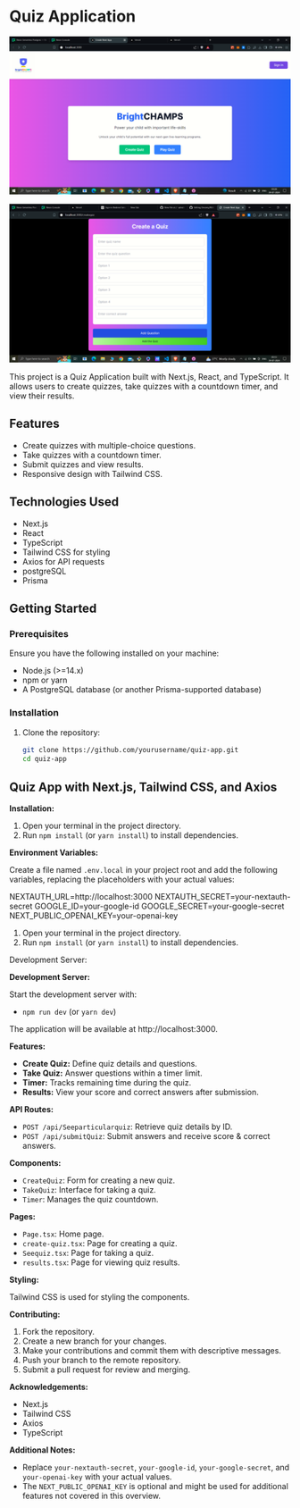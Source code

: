 
# Quiz Application

![Quiz front page](./brightchamps/public/image1.png)

![Creatquiz](./brightchamps/public/image2.png)


This project is a Quiz Application built with Next.js, React, and TypeScript. It allows users to create quizzes, take quizzes with a countdown timer, and view their results.

## Features

- Create quizzes with multiple-choice questions.
- Take quizzes with a countdown timer.
- Submit quizzes and view results.
- Responsive design with Tailwind CSS.

## Technologies Used

- Next.js
- React
- TypeScript
- Tailwind CSS for styling
- Axios for API requests
- postgreSQL
- Prisma

## Getting Started

### Prerequisites

Ensure you have the following installed on your machine:

- Node.js (>=14.x)
- npm or yarn
- A PostgreSQL database (or another Prisma-supported database)

### Installation

1. Clone the repository:

   ```sh
   git clone https://github.com/yourusername/quiz-app.git
   cd quiz-app

## Quiz App with Next.js, Tailwind CSS, and Axios

**Installation:**

1. Open your terminal in the project directory.
2. Run `npm install` (or `yarn install`) to install dependencies.

**Environment Variables:**

Create a file named `.env.local` in your project root and add the following variables, replacing the placeholders with your actual values:

NEXTAUTH_URL=http://localhost:3000
NEXTAUTH_SECRET=your-nextauth-secret
GOOGLE_ID=your-google-id
GOOGLE_SECRET=your-google-secret
NEXT_PUBLIC_OPENAI_KEY=your-openai-key





1. Open your terminal in the project directory.
2. Run `npm install` (or `yarn install`) to install dependencies.


Development Server:

**Development Server:**

Start the development server with:

* `npm run dev` (or `yarn dev`)

The application will be available at http://localhost:3000.

**Features:**

* **Create Quiz:** Define quiz details and questions.
* **Take Quiz:** Answer questions within a timer limit.
* **Timer:** Tracks remaining time during the quiz.
* **Results:** View your score and correct answers after submission.

**API Routes:**

* `POST /api/Seeparticularquiz`: Retrieve quiz details by ID.
* `POST /api/submitQuiz`: Submit answers and receive score & correct answers.

**Components:**

* `CreateQuiz`: Form for creating a new quiz.
* `TakeQuiz`: Interface for taking a quiz.
* `Timer`: Manages the quiz countdown.

**Pages:**

* `Page.tsx`: Home page.
* `create-quiz.tsx`: Page for creating a quiz.
* `Seequiz.tsx`: Page for taking a quiz.
* `results.tsx`: Page for viewing quiz results.

**Styling:**

Tailwind CSS is used for styling the components.

**Contributing:**

1. Fork the repository.
2. Create a new branch for your changes.
3. Make your contributions and commit them with descriptive messages.
4. Push your branch to the remote repository.
5. Submit a pull request for review and merging.



**Acknowledgements:**

* Next.js
* Tailwind CSS
* Axios
* TypeScript

**Additional Notes:**

* Replace `your-nextauth-secret`, `your-google-id`, `your-google-secret`, and `your-openai-key` with your actual values.
* The `NEXT_PUBLIC_OPENAI_KEY` is optional and might be used for additional features not covered in this overview.
